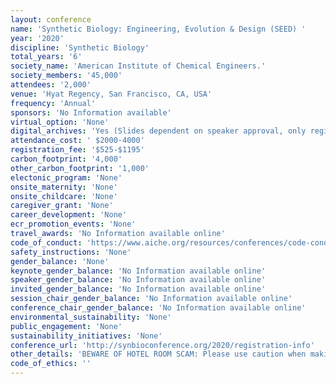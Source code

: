 ```yaml
---
layout: conference 
name: 'Synthetic Biology: Engineering, Evolution & Design (SEED) '
year: '2020'
discipline: 'Synthetic Biology'
total_years: '6'
society_name: 'American Institute of Chemical Engineers.'
society_members: '45,000'
attendees: '2,000'
venue: 'Hyat Regency, San Francisco, CA, USA'
frequency: 'Annual'
sponsors: 'No Information available'
virtual_option: 'None'
digital_archives: 'Yes (Slides dependent on speaker approval, only registered attendees), All registered attendees receive access to the presentation slides after the conference. Please note that sharing of these documents will be dependent on speaker approval.You cannot receive access to the presentation slides if you do not register for the meeting.'
attendance_cost: ' $2000-4000'
registration_fee: '$525-$1195'
carbon_footprint: '4,000'
other_carbon_footprint: '1,000'
electonic_program: 'None'
onsite_maternity: 'None'
onsite_childcare: 'None'
caregiver_grant: 'None'
career_development: 'None'
ecr_promotion_events: 'None'
travel_awards: 'No Information available online'
code_of_conduct: 'https://www.aiche.org/resources/conferences/code-conduct'
safety_instructions: 'None'
gender_balance: 'None'
keynote_gender_balance: 'No Information available online'
speaker_gender_balance: 'No Information available online'
invited_gender_balance: 'No Information available online'
session_chair_gender_balance: 'No Information available online'
conference_chair_gender_balance: 'No Information available online'
environmental_sustainability: 'None'
public_engagement: 'None'
sustainability_initiatives: 'None'
conference_url: 'http://synbioconference.org/2020/registration-info'
other_details: 'BEWARE OF HOTEL ROOM SCAM: Please use caution when making travel arrangement and researching information about the conference. AIChE has code of Ethics as well: https://www.aiche.org/about/code-ethics  '
code_of_ethics: ''
---
```

